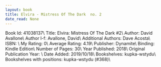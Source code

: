 ```yaml
---
layout: book
title: Elvira - Mistress Of The Dark  no. 2
date_read: None
---
```


Book Id: 41038137\ 
Title: Elvira: Mistress Of The Dark #2\ 
Author: David Avallone\ 
Author l-f: Avallone, David\ 
Additional Authors: Dave Acosta\ 
ISBN: \ 
My Rating: 0\ 
Average Rating: 4.19\ 
Publisher: Dynamite\ 
Binding: Kindle Edition\ 
Number of Pages: 30\ 
Year Published: 2018\ 
Original Publication Year: \ 
Date Added: 2019/10/18\ 
Bookshelves: kupka-wstydu\ 
Bookshelves with positions: kupka-wstydu (#368)\ 

